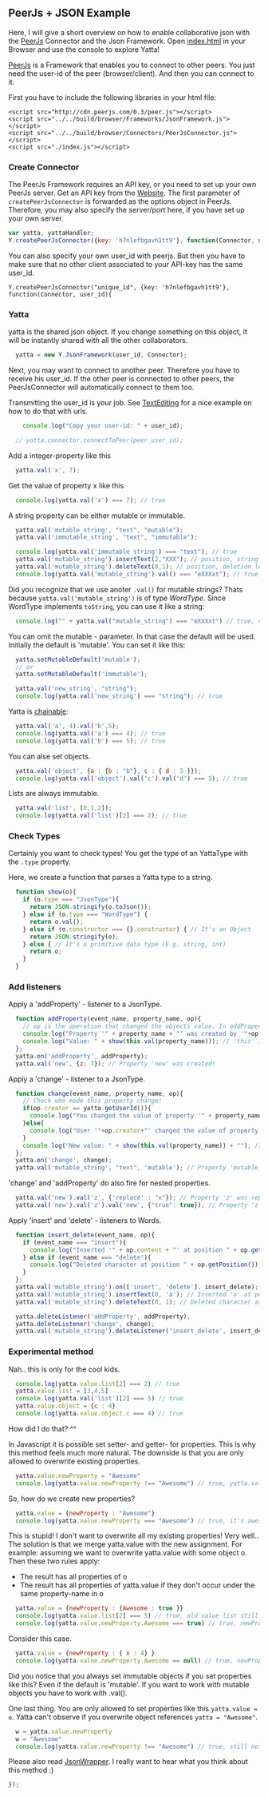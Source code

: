 ## PeerJs + JSON Example
Here, I will give a short overview on how to enable collaborative json with the
[PeerJs](http://peerjs.com/) Connector and the Json Framework. Open
[index.html](http://dadamonad.github.io/Yatta/examples/PeerJs-Json/index.html) in your Browser and
use the console to explore Yatta!

[PeerJs](http://peerjs.com) is a Framework that enables you to connect to other peers. You just need the
user-id of the peer (browser/client). And then you can connect to it.

First you have to include the following libraries in your html file:
```
<script src="http://cdn.peerjs.com/0.3/peer.js"></script>
<script src="../../build/browser/Frameworks/JsonFramework.js"></script>
<script src="../../build/browser/Connectors/PeerJsConnector.js"></script>
<script src="./index.js"></script>
```
### Create Connector

The PeerJs Framework requires an API key, or you need to set up your own PeerJs server.
Get an API key from the [Website](http://peerjs.com/peerserver).
The first parameter of `createPeerJsConnector` is forwarded as the options object in PeerJs.
Therefore, you may also specify the server/port here, if you have set up your own server.


```js
var yatta, yattaHandler;
Y.createPeerJsConnector({key: 'h7nlefbgavh1tt9'}, function(Connector, user_id){
```


You can also specify your own user_id with peerjs.
But then you have to make sure that no other client associated to your API-key has the same user_id.
```
Y.createPeerJsConnector("unique_id", {key: 'h7nlefbgavh1tt9'}, function(Connector, user_id){
```


### Yatta
yatta is the shared json object. If you change something on this object,
it will be instantly shared with all the other collaborators.


```js
  yatta = new Y.JsonFramework(user_id, Connector);
```


Next, you may want to connect to another peer. Therefore you have to receive his
user_id. If the other peer is connected to other peers, the PeerJsConnector
will automatically connect to them too.

Transmitting the user_id is your job.
See [TextEditing](../../examples/TextEditing/) for a nice example
on how to do that with urls.


```js
    console.log("Copy your user-id: " + user_id);

  // yatta.connector.connectToPeer(peer_user_id);
```


Add a integer-property like this


```js
  yatta.val('x', 7);
```


Get the value of property x like this


```js
  console.log(yatta.val('x') === 7); // true
```


A string property can be either mutable or immutable.


```js
  yatta.val('mutable_string', "text", "mutable");
  yatta.val('immutable_string', "text", "immutable");

  console.log(yatta.val('immutable_string') === "text"); // true
  yatta.val('mutable_string').insertText(2,"XXX"); // position, string
  yatta.val('mutable_string').deleteText(0,1); // position, deletion length
  console.log(yatta.val('mutable_string').val() === "eXXXxt"); // true
```


Did you recognize that we use anoter `.val()` for mutable strings?
Thats because `yatta.val('mutable_string')` is of type *WordType*.
Since WordType implements `toString`, you can use it like a string:


```js
  console.log("" + yatta.val("mutable_string") === "eXXXxt") // true, concatenating it with a string will implicitly invoke toString()
```


You can omit the mutable - parameter. In that case the default will be used.
Initially the default is 'mutable'. You can set it like this:


```js
  yatta.setMutableDefault('mutable');
  // or
  yatta.setMutableDefault('immutable');

  yatta.val('new_string', "string");
  console.log(yatta.val('new_string') === "string"); // true
```


Yatta is [chainable](http://schier.co/post/method-chaining-in-javascript):


```js
  yatta.val('a', 4).val('b',5);
  console.log(yatta.val('a') === 4); // true
  console.log(yatta.val('b') === 5); // true
```


You can alse set objects.


```js
  yatta.val('object', {a : {b : "b"}, c : { d : 5 }});
  console.log(yatta.val('object').val('c').val('d') === 5); // true
```


Lists are always immutable.


```js
  yatta.val('list', [0,1,2]);
  console.log(yatta.val('list')[2] === 2); // true
```


### Check Types
Certainly you want to check types!
You get the type of an YattaType with the `.type` property.

Here, we create a function that parses a Yatta type to a string.


```js
  function show(o){
    if (o.type === "JsonType"){
      return JSON.stringify(o.toJson());
    } else if (o.type === "WordType") {
      return o.val();
    } else if (o.constructor === {}.constructor) { // It's an Object
      return JSON.stringify(o);
    } else { // It's a primitive data type (E.g. string, int)
      return o;
    }
  }
```


### Add listeners
Apply a 'addProperty' - listener to a JsonType.


```js
  function addProperty(event_name, property_name, op){
    // op is the operation that changed the objects value. In addProperty it is most likely to be a 'Replaceable' (see doc).
    console.log("Property '" + property_name + "' was created by '"+op.creator+"'!");
    console.log("Value: " + show(this.val(property_name))); // 'this' is the object on which the property was created.
  };
  yatta.on('addProperty', addProperty);
  yatta.val('new', {z: 7}); // Property 'new' was created!
```


Apply a 'change' - listener to a JsonType.


```js
  function change(event_name, property_name, op){
    // Check who made this property change!
    if(op.creator == yatta.getUserId()){
      console.log("You changed the value of property '" + property_name + "'!");
    }else{
      console.log("User '"+op.creator+"' changed the value of property '" + property_name + "'!");
    }
    console.log("New value: " + show(this.val(property_name)) + ""); // 'this' is the object on which the property changed.
  };
  yatta.on('change', change);
  yatta.val('mutable_string', "text", 'mutable'); // Property 'mutable_string' was replaced or changed!
```


'change' and 'addProperty' do also fire for nested properties.


```js
  yatta.val('new').val('z', {'replace' : "x"}); // Property 'z' was replaced or changed!
  yatta.val('new').val('z').val('new', {"true": true}); // Property 'z' was replaced or changed! + Property 'new' was created!
```


Apply 'insert' and 'delete' - listeners to Words.


```js
  function insert_delete(event_name, op){
    if (event_name === "insert"){
      console.log("Inserted '" + op.content + "' at position " + op.getPosition());
    } else if (event_name === "delete"){
      console.log("Deleted character at position " + op.getPosition());
    }
  };
  yatta.val('mutable_string').on(['insert', 'delete'], insert_delete);
  yatta.val('mutable_string').insertText(0, 'a'); // Inserted 'a' at position 0
  yatta.val('mutable_string').deleteText(0, 1); // Deleted character at position 0

  yatta.deleteListener('addProperty', addProperty);
  yatta.deleteListener('change', change);
  yatta.val('mutable_string').deleteListener('insert_delete', insert_delete);
```


### Experimental method
Nah.. this is only for the cool kids.


```js
  console.log(yatta.value.list[2] === 2) // true
  yatta.value.list = [3,4,5]
  console.log(yatta.val('list')[2] === 5) // true
  yatta.value.object = {c : 4}
  console.log(yatta.value.object.c === 4) // true
```


How did I do that? ^^

In Javascript it is possible set setter- and getter- for properties. This is
why this method feels much more natural.
The downside is that you are only allowed to overwrite existing properties.


```js
  yatta.value.newProperty = "Awesome"
  console.log(yatta.value.newProperty !== "Awesome") // true, yatta.value.newProperty is undefined.
```


So, how do we create new properties?


```js
  yatta.value = {newProperty : "Awesome"}
  console.log(yatta.value.newProperty === "Awesome") // true, it's awesome ;)
```


This is stupid! I don't want to overwrite all my existing properties!
Very well.. The solution is that we merge yatta.value with the new assignment.
For example: assuming we want to overwrite yatta.value with some object o.
Then these two rules apply:
* The result has all properties of o
* The result has all properties of yatta.value if they don't occur under the same property-name in o


```js
  yatta.value = {newProperty : {Awesome : true }}
  console.log(yatta.value.list[2] === 5) // true, old value list still exists.
  console.log(yatta.value.newProperty.Awesome === true) // true, newProperty is overwritten.
```


Consider this case.


```js
  yatta.value = {newProperty : { x : 4} }
  console.log(yatta.value.newProperty.Awesome == null) // true, newProperty was replaced, therefore it is now undefined
```


Did you notice that you always set immutable objects if you set properties like this?
Even if the default is 'mutable'. If you want to work with mutable objects you have to work with .val().

One last thing. You are only allowed to set properties like this `yatta.value = o`.
Yatta can't observe if you overwrite object references `yatta = "Awesome"`.


```js
  w = yatta.value.newProperty
  w = "Awesome"
  console.log(yatta.value.newProperty !== "Awesome") // true, still not awesome..
```


Please also read [JsonWrapper](https://rawgit.com/DadaMonad/Yatta/master/doc/class/JsonWrapper.html).
I really want to hear what you think about this method :)


```js
});
```
